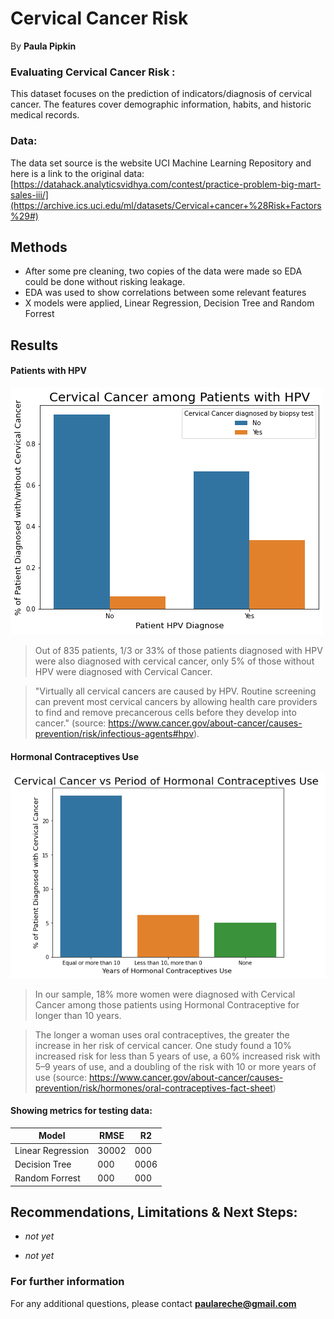 
# Cervical Cancer Risk

By **Paula Pipkin** 

### Evaluating Cervical Cancer Risk :

This dataset focuses on the prediction of indicators/diagnosis of cervical cancer. 
The features cover demographic information, habits, and historic medical records.


### Data:

The data set source is the website UCI Machine Learning Repository and here is a link to the original data:
[https://datahack.analyticsvidhya.com/contest/practice-problem-big-mart-sales-iii/](https://archive.ics.uci.edu/ml/datasets/Cervical+cancer+%28Risk+Factors%29#)

## Methods

- After some pre cleaning, two copies of the data were made so EDA could be done without risking leakage.  
- EDA was used to show correlations between some relevant features
- X models were applied, Linear Regression, Decision Tree and Random Forrest


## Results



#### Patients with HPV
![sample image](plot1.png)

> Out of 835 patients, 1/3 or 33% of those patients diagnosed with HPV were also diagnosed with cervical cancer, only 5% of those without HPV were diagnosed with Cervical Cancer.

> "Virtually all cervical cancers are caused by HPV. Routine screening can prevent most cervical cancers by allowing health care providers to find and remove precancerous cells before they develop into cancer." (source: https://www.cancer.gov/about-cancer/causes-prevention/risk/infectious-agents#hpv).

#### Hormonal Contraceptives Use

![sample image](plot2.png)

> In our sample, 18% more women were diagnosed with Cervical Cancer among those patients using Hormonal Contraceptive for longer than 10 years.

> The longer a woman uses oral contraceptives, the greater the increase in her risk of cervical cancer. One study found a 10% increased risk for less than 5 years of use, a 60% increased risk with 5–9 years of use, and a doubling of the risk with 10 or more years of use (source: https://www.cancer.gov/about-cancer/causes-prevention/risk/hormones/oral-contraceptives-fact-sheet)


#### Showing metrics for testing data:

| Model         | RMSE                   | R2       |
| ------------- | -----------------------| -------- |
| Linear Regression | 30002	 | 000 |
| Decision Tree |000             | 0006  |
| Random Forrest|000	|000	



## Recommendations, Limitations & Next Steps:

- *not yet* 


- *not yet*  

### For further information


For any additional questions, please contact **paulareche@gmail.com**
